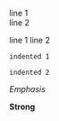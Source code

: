 line 1  
   line 2


line 1
line 2

    indented 1
     
    indented 2        

*Emphasis*

**Strong**
